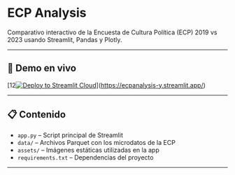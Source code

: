 # ECP Analysis

Comparativo interactivo de la Encuesta de Cultura Política (ECP) 2019 vs 2023 usando Streamlit, Pandas y Plotly.

---

## 🚀 Demo en vivo
[12[![Deploy to Streamlit Cloud](https://static.streamlit.io/badges/streamlit_badge_black_white.svg)](https://ecpanalysis.streamlit.app)](https://ecpanalysis-y.streamlit.app/)

---

## 📋 Contenido

- `app.py` – Script principal de Streamlit  
- `data/` – Archivos Parquet con los microdatos de la ECP  
- `assets/` – Imágenes estáticas utilizadas en la app  
- `requirements.txt` – Dependencias del proyecto  

---
